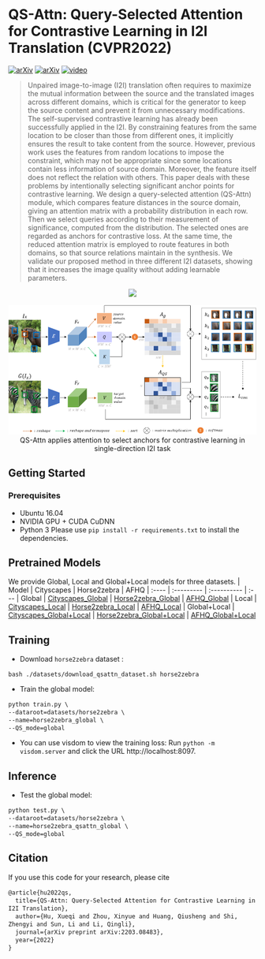 # QS-Attn: Query-Selected Attention for Contrastive Learning in I2I Translation (CVPR2022)
 [![arXiv](https://img.shields.io/badge/paper-CVPR2022-green)](https://openaccess.thecvf.com/content/CVPR2022/html/Hu_QS-Attn_Query-Selected_Attention_for_Contrastive_Learning_in_I2I_Translation_CVPR_2022_paper.html) [![arXiv](https://img.shields.io/badge/arXiv-2203.08483-blue)](https://arxiv.org/abs/2203.08483) [![video](https://img.shields.io/badge/video-YouTube-red)](https://youtu.be/t0WZidpw27I)
>Unpaired image-to-image (I2I) translation often requires to maximize the mutual information between the source and the translated images across different domains, which is critical for the generator to keep the source content and prevent it from unnecessary modifications. The self-supervised contrastive learning has already been successfully applied in the I2I. By constraining features from the same location to be closer than those from different ones, it implicitly ensures the result to take content from the source. However, previous work uses the features from random locations to impose the constraint, which may not be appropriate since some locations contain less information of source domain. Moreover, the feature itself does not reflect the relation with others. This paper deals with these problems by intentionally selecting significant anchor points for contrastive learning. We design a query-selected attention (QS-Attn) module, which compares feature distances in the source domain, giving an attention matrix with a probability distribution in each row. Then we select queries according to their measurement of significance, computed from the distribution. The selected ones are regarded as anchors for contrastive loss. At the same time, the reduced attention matrix is employed to route features in both domains, so that source relations maintain in the synthesis. We validate our proposed method in three different I2I datasets, showing that it increases the image quality without adding learnable parameters.

<p align="center">
<img src="./teaser.png" width="800px"/>
<br></p>

<p align="center">
<img src="./arch.png" width="800px"/>
<br>
QS-Attn applies attention to select anchors for contrastive learning in single-direction I2I task
</p>

## Getting Started
### Prerequisites
- Ubuntu 16.04
- NVIDIA GPU + CUDA CuDNN
- Python 3
Please use `pip install -r requirements.txt` to install the dependencies.

## Pretrained Models
We provide Global, Local and Global+Local models for three datasets.
| Model | Cityscapes | Horse2zebra | AFHQ
| :---- | :--------- | :---------- | :---
| Global | [Cityscapes_Global](https://drive.google.com/file/d/1GTevGHIXn0NW2mAzb_3tq5NjkJGVamt5/view?usp=sharing) | [Horse2zebra_Global](https://drive.google.com/file/d/1Nhp34UpFJlQA-FH4J8eqwvp7a_boJNKb/view?usp=sharing) | [AFHQ_Global](https://drive.google.com/file/d/1OHmoTc_rxkMzkstN2caVmAxDkw4F2QVN/view?usp=sharing)
| Local | [Cityscapes_Local](https://drive.google.com/file/d/1uI2G7SXlF5YAo7z9olFFKINtYToTiwbu/view?usp=sharing) | [Horse2zebra_Local](https://drive.google.com/file/d/1TrmGhj5eElSU0doc5ehEAje_G7PC1HCh/view?usp=sharing) | [AFHQ_Local](https://drive.google.com/file/d/13wCMffJibqzKhqOqbpSQ5gdr0WeDdBf9/view?usp=sharing)
| Global+Local | [Cityscapes_Global+Local](https://drive.google.com/file/d/1Cccobqbn67J1rDN5AuFyyIIKasA5bA-y/view?usp=sharing) | [Horse2zebra_Global+Local](https://drive.google.com/file/d/1SP3kf7LNYmpaZZJ7o6N5uPQT-ZjhHIsm/view?usp=sharing) | [AFHQ_Global+Local](https://drive.google.com/file/d/1xvDpD9dbjrZIzT8FjTd8q0dWdhSzNjZx/view?usp=sharing)

## Training
- Download `horse2zebra` dataset :
```
bash ./datasets/download_qsattn_dataset.sh horse2zebra
```
- Train the global model:
```
python train.py \
--dataroot=datasets/horse2zebra \
--name=horse2zebra_global \
--QS_mode=global
```
- You can use visdom to view the training loss:
Run `python -m visdom.server` and click the URL http://localhost:8097.

## Inference
- Test the global model:
```
python test.py \
--dataroot=datasets/horse2zebra \
--name=horse2zebra_qsattn_global \
--QS_mode=global
```

## Citation
If you use this code for your research, please cite
```
@article{hu2022qs,
  title={QS-Attn: Query-Selected Attention for Contrastive Learning in I2I Translation},
  author={Hu, Xueqi and Zhou, Xinyue and Huang, Qiusheng and Shi, Zhengyi and Sun, Li and Li, Qingli},
  journal={arXiv preprint arXiv:2203.08483},
  year={2022}
}
```
